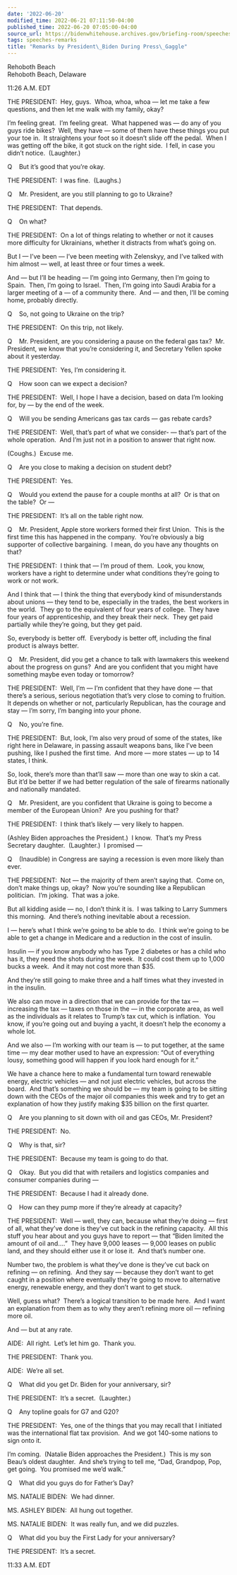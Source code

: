 ```yaml
---
date: '2022-06-20'
modified_time: 2022-06-21 07:11:50-04:00
published_time: 2022-06-20 07:05:00-04:00
source_url: https://bidenwhitehouse.archives.gov/briefing-room/speeches-remarks/2022/06/20/remarks-by-president-biden-during-press-gaggle/
tags: speeches-remarks
title: "Remarks by President\_Biden During Press\_Gaggle"
---
```

 
Rehoboth Beach  
Rehoboth Beach, Delaware

11:26 A.M. EDT

THE PRESIDENT:  Hey, guys.  Whoa, whoa, whoa — let me take a few
questions, and then let me walk with my family, okay? 

I’m feeling great.  I’m feeling great.  What happened was — do any of
you guys ride bikes?  Well, they have — some of them have these things
you put your toe in.  It straightens your foot so it doesn’t slide off
the pedal.  When I was getting off the bike, it got stuck on the right
side.  I fell, in case you didn’t notice.  (Laughter.)

Q    But it’s good that you’re okay.

THE PRESIDENT:  I was fine.  (Laughs.)

Q    Mr. President, are you still planning to go to Ukraine?

THE PRESIDENT:  That depends.

Q    On what?

THE PRESIDENT:  On a lot of things relating to whether or not it causes
more difficulty for Ukrainians, whether it distracts from what’s going
on.

But I — I’ve been — I’ve been meeting with Zelenskyy, and I’ve talked
with him almost — well, at least three or four times a week. 

And — but I’ll be heading — I’m going into Germany, then I’m going to
Spain.  Then, I’m going to Israel.  Then, I’m going into Saudi Arabia
for a larger meeting of a — of a community there.  And — and then, I’ll
be coming home, probably directly.

Q    So, not going to Ukraine on the trip?

THE PRESIDENT:  On this trip, not likely.

Q    Mr. President, are you considering a pause on the federal gas tax? 
Mr. President, we know that you’re considering it, and Secretary Yellen
spoke about it yesterday.

THE PRESIDENT:  Yes, I’m considering it.

Q    How soon can we expect a decision?

THE PRESIDENT:  Well, I hope I have a decision, based on data I’m
looking for, by — by the end of the week.

Q    Will you be sending Americans gas tax cards — gas rebate cards?

THE PRESIDENT:  Well, that’s part of what we consider- — that’s part of
the whole operation.  And I’m just not in a position to answer that
right now. 

(Coughs.)  Excuse me.

Q    Are you close to making a decision on student debt?

THE PRESIDENT:  Yes.

Q    Would you extend the pause for a couple months at all?  Or is that
on the table?  Or —

THE PRESIDENT:  It’s all on the table right now.

Q    Mr. President, Apple store workers formed their first Union.  This
is the first time this has happened in the company.  You’re obviously a
big supporter of collective bargaining.  I mean, do you have any
thoughts on that?

THE PRESIDENT:  I think that — I’m proud of them.  Look, you know,
workers have a right to determine under what conditions they’re going to
work or not work. 

And I think that — I think the thing that everybody kind of
misunderstands about unions — they tend to be, especially in the trades,
the best workers in the world.  They go to the equivalent of four years
of college.  They have four years of apprenticeship, and they break
their neck.  They get paid partially while they’re going, but they get
paid. 

So, everybody is better off.  Everybody is better off, including the
final product is always better.

Q    Mr. President, did you get a chance to talk with lawmakers this
weekend about the progress on guns?  And are you confident that you
might have something maybe even today or tomorrow?

THE PRESIDENT:  Well, I’m — I’m confident that they have done — that
there’s a serious, serious negotiation that’s very close to coming to
fruition.  It depends on whether or not, particularly Republican, has
the courage and stay — I’m sorry, I’m banging into your phone.

Q    No, you’re fine.

THE PRESIDENT:  But, look, I’m also very proud of some of the states,
like right here in Delaware, in passing assault weapons bans, like I’ve
been pushing, like I pushed the first time.  And more — more states — up
to 14 states, I think. 

So, look, there’s more than that’ll saw — more than one way to skin a
cat.  But it’d be better if we had better regulation of the sale of
firearms nationally and nationally mandated. 

Q    Mr. President, are you confident that Ukraine is going to become a
member of the European Union?  Are you pushing for that?

THE PRESIDENT:  I think that’s likely — very likely to happen. 

(Ashley Biden approaches the President.)  I know.  That’s my Press
Secretary daughter.  (Laughter.)  I promised —

Q    (Inaudible) in Congress are saying a recession is even more likely
than ever.

THE PRESIDENT:  Not — the majority of them aren’t saying that.  Come on,
don’t make things up, okay?  Now you’re sounding like a Republican
politician.  I’m joking.  That was a joke.

But all kidding aside — no, I don’t think it is.  I was talking to Larry
Summers this morning.  And there’s nothing inevitable about a recession.

I — here’s what I think we’re going to be able to do.  I think we’re
going to be able to get a change in Medicare and a reduction in the cost
of insulin. 

Insulin — if you know anybody who has Type 2 diabetes or has a child who
has it, they need the shots during the week.  It could cost them up to
1,000 bucks a week.  And it may not cost more than $35. 

And they’re still going to make three and a half times what they
invested in in the insulin. 

We also can move in a direction that we can provide for the tax —
increasing the tax — taxes on those in the — in the corporate area, as
well as the individuals as it relates to Trump’s tax cut, which is
inflation.  You know, if you’re going out and buying a yacht, it doesn’t
help the economy a whole lot. 

And we also — I’m working with our team is — to put together, at the
same time — my dear mother used to have an expression: “Out of
everything lousy, something good will happen if you look hard enough for
it.” 

We have a chance here to make a fundamental turn toward renewable
energy, electric vehicles — and not just electric vehicles, but across
the board.  And that’s something we should be — my team is going to be
sitting down with the CEOs of the major oil companies this week and try
to get an explanation of how they justify making $35 billion on the
first quarter.

Q    Are you planning to sit down with oil and gas CEOs, Mr. President?

THE PRESIDENT:  No.

Q    Why is that, sir?

THE PRESIDENT:  Because my team is going to do that. 

Q    Okay.  But you did that with retailers and logistics companies and
consumer companies during —

THE PRESIDENT:  Because I had it already done.

Q    How can they pump more if they’re already at capacity?

THE PRESIDENT:  Well — well, they can, because what they’re doing —
first of all, what they’ve done is they’ve cut back in the refining
capacity.  All this stuff you hear about and you guys have to report —
that “Biden limited the amount of oil and….”  They have 9,000 leases —
9,000 leases on public land, and they should either use it or lose it. 
And that’s number one. 

Number two, the problem is what they’ve done is they’ve cut back on
refining — on refining.  And they say — because they don’t want to get
caught in a position where eventually they’re going to move to
alternative energy, renewable energy, and they don’t want to get stuck. 

Well, guess what?  There’s a logical transition to be made here.  And I
want an explanation from them as to why they aren’t refining more oil —
refining more oil.

And — but at any rate. 

AIDE:  All right.  Let’s let him go.  Thank you.

THE PRESIDENT:  Thank you.

AIDE:  We’re all set.

Q    What did you get Dr. Biden for your anniversary, sir?

THE PRESIDENT:  It’s a secret.  (Laughter.)

Q    Any topline goals for G7 and G20?

THE PRESIDENT:  Yes, one of the things that you may recall that I
initiated was the international flat tax provision.  And we got 140-some
nations to sign onto it.

I’m coming.  (Natalie Biden approaches the President.)  This is my son
Beau’s oldest daughter.  And she’s trying to tell me, “Dad, Grandpop,
Pop, get going.  You promised me we’d walk.”

Q    What did you guys do for Father’s Day?

MS. NATALIE BIDEN:  We had dinner.

MS. ASHLEY BIDEN:  All hung out together.

MS. NATALIE BIDEN:  It was really fun, and we did puzzles.

Q    What did you buy the First Lady for your anniversary?

THE PRESIDENT:  It’s a secret.

11:33 A.M. EDT
